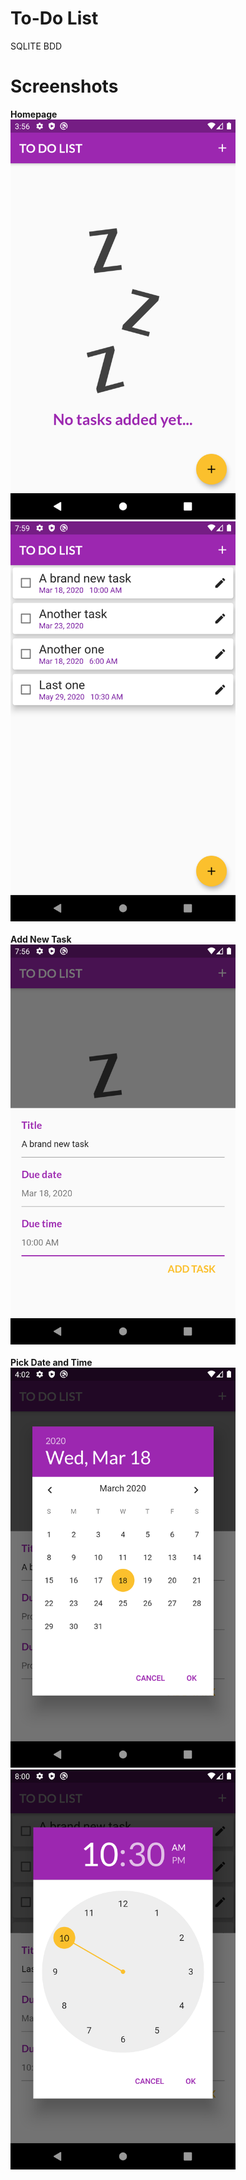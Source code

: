 # To-Do List

SQLITE  BDD
 
   <h1>Screenshots</h1>
 
 <b>Homepage</b>
 <br>
  <img src="screenshots/no_tasks_yet.png" width="360" height="640"/>
  <img src="screenshots/homepage.png" width="360" height="640"/>
 <br>
 <br>
 <b>Add New Task</b>
 <br>
 <img src="screenshots/add_new_task.png" width="360" height="640"/>
 <br>
 <br>
 <b>Pick Date and Time</b>
 <br>
  <img src="screenshots/pick_date.png" width="360" height="640"/>
  <img src="screenshots/pick_time.png" width="360" height="640"/>
